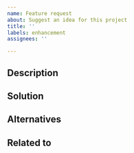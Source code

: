 ```yaml
---
name: Feature request
about: Suggest an idea for this project
title: ''
labels: enhancement
assignees: ''

---
```


## Description
<!--Provide a clear and concise description of what the problem is. Ex. I'm always frustrated when [...]-->

## Solution
<!--Add a clear and concise description of what you want to happen.-->

## Alternatives
<!--If applicable, add a description of any alternative solutions or features you've considered.-->

## Related to
<!--Directly reference any issues or PRs in this or other repositories that this is related to, and describe how they are related. Example:
- required to support noaa-emc/nems/issues/<issue_number>
- needed by noaa-emc/fv3atm/pull/<pr_number>-->

